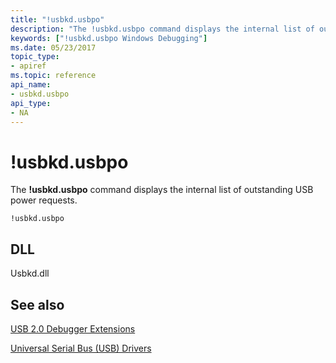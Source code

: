 ```yaml
---
title: "!usbkd.usbpo"
description: "The !usbkd.usbpo command displays the internal list of outstanding USB power requests."
keywords: ["!usbkd.usbpo Windows Debugging"]
ms.date: 05/23/2017
topic_type:
- apiref
ms.topic: reference
api_name:
- usbkd.usbpo
api_type:
- NA
---
```


# !usbkd.usbpo

The **!usbkd.usbpo** command displays the internal list of outstanding USB power requests.

```dbgcmd
!usbkd.usbpo
```

## DLL

Usbkd.dll

## See also

[USB 2.0 Debugger Extensions](usb-2-0-extensions.md)

[Universal Serial Bus (USB) Drivers](../usbcon/index.md)
